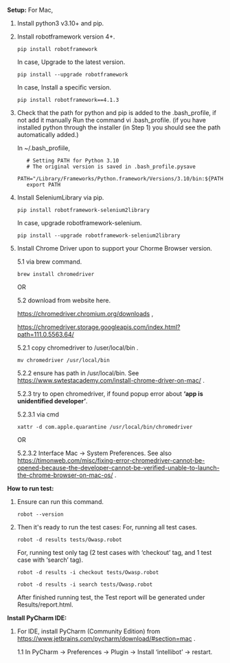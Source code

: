 
**Setup:**
For Mac, 

1. Install python3 v3.10+ and pip.

2. Install robotframework version 4+.

       pip install robotframework

   In case, Upgrade to the latest version.

       pip install --upgrade robotframework

   In case, Install a specific version.

       pip install robotframework==4.1.3


3.  Check that the path for python and pip is added to the .bash_profile, if not add it manually Run the command vi .bash_profile.
   (if you have installed python through the installer (in Step 1) you should see the path automatically added.)

      In ~/.bash_profiile,

           # Setting PATH for Python 3.10
           # The original version is saved in .bash_profile.pysave 
           PATH="/Library/Frameworks/Python.framework/Versions/3.10/bin:${PATH}" 
           export PATH


4. Install SeleniumLibrary via pip.

       pip install robotframework-selenium2library

   In case, upgrade robotframework-selenium.

       pip install --upgrade robotframework-selenium2library


5. Install Chrome Driver upon to support your Chorme Browser version.

   5.1 via brew command.

       brew install chromedriver
   
   OR
   
   5.2 download from website here.

   https://chromedriver.chromium.org/downloads ,
   
   https://chromedriver.storage.googleapis.com/index.html?path=111.0.5563.64/

   5.2.1 copy chromedriver to /user/local/bin .
      
       mv chromedriver /usr/local/bin

   5.2.2 ensure has path in /usr/local/bin. See https://www.swtestacademy.com/install-chrome-driver-on-mac/ .

   5.2.3 try to open chromedriver, if found popup error about **‘app is unidentified developer’**.
      
   5.2.3.1 via cmd 
      
       xattr -d com.apple.quarantine /usr/local/bin/chromedriver

   OR
     

   5.2.3.2 Interface Mac -> System Preferences. See also https://timonweb.com/misc/fixing-error-chromedriver-cannot-be-opened-because-the-developer-cannot-be-verified-unable-to-launch-the-chrome-browser-on-mac-os/ .

**How to run test:**

1. Ensure can run this command.

       robot --version

2. Then it's ready to run the test cases:
   For, running all test cases.

       robot -d results tests/Owasp.robot

   For, running test only tag (2 test cases with ‘checkout’ tag, and 1 test case with ‘search’ tag).

       robot -d results -i checkout tests/Owasp.robot 

       robot -d results -i search tests/Owasp.robot

   After finished running test, the Test report will be generated under Results/report.html.

**Install PyCharm IDE:**
1. For IDE, install PyCharm (Community Edition) from https://www.jetbrains.com/pycharm/download/#section=mac .

   1.1 In PyCharm -> Preferences -> Plugin -> Install ‘intellibot’ -> restart.



   
